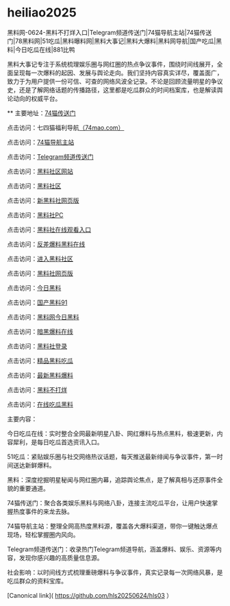 # heiliao2025
黑料网-0624-黑料不打烊入口|Telegram频道传送门|74猫导航主站|74猫传送门|78黑料网|51吃瓜|黑料曝料网|黑料大事记|黑料大爆料|黑料网导航|国产吃瓜|黑料|今日吃瓜在线|881比鸭

黑料大事记专注于系统梳理娱乐圈与网红圈的热点争议事件，围绕时间线展开，全面呈现每一次爆料的起因、发展与舆论走向。我们坚持内容真实详尽，覆盖面广，致力于为用户提供一份可信、可查的网络风波全记录。不论是回顾流量明星的争议史，还是了解网络话题的传播路径，这里都是吃瓜群众的时间档案库，也是解读舆论动向的权威平台。

** 主要地址：<a href="https://74mao.com/">74猫传送门</a>

点击访问：七四猫福利导航<a href="https://74mao.com/">（74mao.com）</a>

点击访问：<a href="https://74mao.com/">74猫导航主站</a>

点击访问：<a href="https://74mao.com/">Telegram频道传送门</a>

点击访问：<a href="https://hls-03.pages.dev/">黑料社区网站</a>

点击访问：<a href="https://hls-11.pages.dev/">黑料社区</a>

点击访问：<a href="https://hls-07.pages.dev/">新黑料社网页版</a>

点击访问：<a href="https://hls-04.pages.dev/">黑料社PC</a>

点击访问：<a href="https://hls-13.pages.dev/">黑料社在线观看入口</a>

点击访问：<a href="https://hls-08.pages.dev/">反差爆料黑料在线</a>

点击访问：<a href="https://hls-06.pages.dev/">进入黑料社区</a>

点击访问：<a href="https://hls-07.pages.dev/">黑料社网页版</a>

点击访问：<a href="https://hls-12.pages.dev/">今日黑料</a>

点击访问：<a href="https://hls-25.pages.dev/">国产黑料91</a>

点击访问：<a href="https://hls-14.pages.dev/">黑料网今日黑料</a>

点击访问：<a href="https://hls-32.pages.dev/">暗黑爆料在线</a>

点击访问：<a href="https://hls-11.pages.dev/">黑料社登录</a>

点击访问：<a href="https://hls-18.pages.dev/">精品黑料吃瓜</a>

点击访问：<a href="https://hls-15.pages.dev/">最新黑料爆料</a>

点击访问：<a href="https://hls-10.pages.dev/">黑料不打烊</a>

点击访问：<a href="https://hls-09.pages.dev/">在线吃瓜黑料</a>

主要内容：

今日吃瓜在线：实时整合全网最新明星八卦、网红爆料与热点黑料，极速更新，内容犀利，是每日吃瓜首选资讯入口。

51吃瓜：紧贴娱乐圈与社交网络热议话题，每天推送最新绯闻与争议事件，第一时间送达新鲜爆料。

黑料：深度挖掘明星秘闻与网红圈内幕，追踪舆论焦点，是了解真相与还原事件全貌的重要通道。

74猫传送门：聚合各类娱乐黑料与网络八卦，连接主流吃瓜平台，让用户快速掌握热度事件的来龙去脉。

74猫导航主站：整理全网高热度黑料源，覆盖各大爆料渠道，带你一键触达爆点现场，轻松掌握圈内风向。

Telegram频道传送门：收录热门Telegram频道导航，涵盖爆料、娱乐、资源等内容，发现你感兴趣的高质量信息源。

社会影响：以时间线方式梳理重磅爆料与争议事件，真实记录每一次网络风暴，是吃瓜群众的资料宝库。

[Canonical link]( https://github.com/hls20250624/hls03 ）
